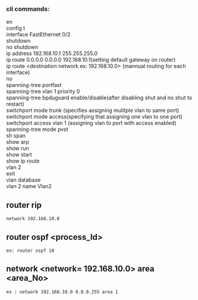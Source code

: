 ### cli commands:
 en  
 config t  
 interface FastEthernet 0/2  
 shutdown  
 no shutdown  
 ip address 192.168.10.1 255.255.255.0  
 ip route 0.0.0.0 0.0.0.0 192.168.10.1(setting default gateway on router)  
 ip route <destination network ex: 192.168.10.0><subnet mask><next hop interface> (mannual  routing for each interface)  
 no <command to remove fromt mannual route>  
 spanning-tree portfast  
 spanning-tree vlan 1 priority 0  
 spanning-tree bpduguard enable/disable(after disabling shut and no shut to restart)  
 switchport mode trunk (specifies assigning mulitple vlan to same port)  
 switchport mode access(specifying that assigning one vlan to one port)  
 switchport access vlan 1 (assigning vlan to port with access enabled)  
 spanning-tree mode pvst  
 sh span   
 show arp  
 show run    
 show start  
 show ip route  
 vlan 2  
 exit  
 vlan database  
 vlan 2 name Vlan2  
 
 ## router rip  
    network 192.168.10.0  

 ## router ospf <process_Id>  
    ex: router ospf 10  
 ## network <network= 192.168.10.0> <wildcard mask = 0.0.0.255> area <area_No>  
    ex : network 192.168.10.0 0.0.0.255 area 1  
